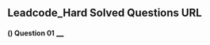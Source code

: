 ## Leadcode_Hard Solved Questions URL


**() Question 01** <a href="" target="_blank" style="font-size: 16px;dispaly:inline-block;">__</a> <br/>
